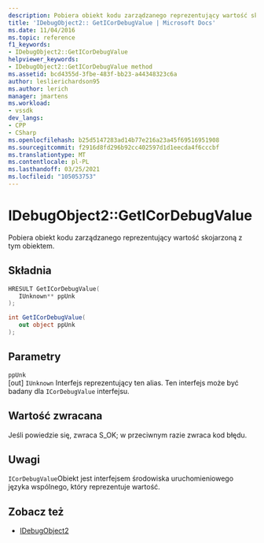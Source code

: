 ```yaml
---
description: Pobiera obiekt kodu zarządzanego reprezentujący wartość skojarzoną z tym obiektem.
title: 'IDebugObject2:: GetICorDebugValue | Microsoft Docs'
ms.date: 11/04/2016
ms.topic: reference
f1_keywords:
- IDebugObject2::GetICorDebugValue
helpviewer_keywords:
- IDebugObject2::GetICorDebugValue method
ms.assetid: bcd4355d-3fbe-483f-bb23-a44348323c6a
author: leslierichardson95
ms.author: lerich
manager: jmartens
ms.workload:
- vssdk
dev_langs:
- CPP
- CSharp
ms.openlocfilehash: b25d5147283ad14b77e216a23a45f69516951908
ms.sourcegitcommit: f2916d8fd296b92cc402597d1d1eecda4f6cccbf
ms.translationtype: MT
ms.contentlocale: pl-PL
ms.lasthandoff: 03/25/2021
ms.locfileid: "105053753"
---
```

# <a name="idebugobject2geticordebugvalue"></a>IDebugObject2::GetICorDebugValue
Pobiera obiekt kodu zarządzanego reprezentujący wartość skojarzoną z tym obiektem.

## <a name="syntax"></a>Składnia

```cpp
HRESULT GetICorDebugValue(
   IUnknown** ppUnk
);
```

```csharp
int GetICorDebugValue(
   out object ppUnk
);
```

## <a name="parameters"></a>Parametry
`ppUnk`\
[out] `IUnknown` Interfejs reprezentujący ten alias. Ten interfejs może być badany dla `ICorDebugValue` interfejsu.

## <a name="return-value"></a>Wartość zwracana
 Jeśli powiedzie się, zwraca S_OK; w przeciwnym razie zwraca kod błędu.

## <a name="remarks"></a>Uwagi
 `ICorDebugValue`Obiekt jest interfejsem środowiska uruchomieniowego języka wspólnego, który reprezentuje wartość.

## <a name="see-also"></a>Zobacz też
- [IDebugObject2](../../../extensibility/debugger/reference/idebugobject2.md)
